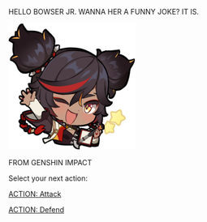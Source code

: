 HELLO BOWSER JR. WANNA HER A FUNNY JOKE? IT IS. 

![ohgodwhy](../../../img/hahayeslol.png)

FROM GENSHIN IMPACT

Select your next action: 

[ACTION: Attack](../act3/attack3-2.md) 

[ACTION: Defend](../act3/guard3.md) 